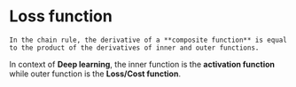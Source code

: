 # Loss function
```
In the chain rule, the derivative of a **composite function** is equal to the product of the derivatives of inner and outer functions.
```
In context of **Deep learning**, the inner function is the **activation function** while outer function is the **Loss/Cost function**.
